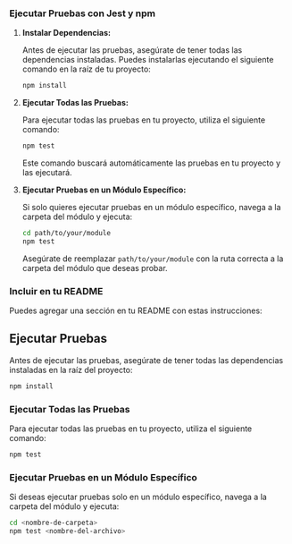 ### Ejecutar Pruebas con Jest y npm

1. **Instalar Dependencias:**

   Antes de ejecutar las pruebas, asegúrate de tener todas las dependencias instaladas. Puedes instalarlas ejecutando el siguiente comando en la raíz de tu proyecto:

   ```bash
   npm install
   ```

2. **Ejecutar Todas las Pruebas:**

   Para ejecutar todas las pruebas en tu proyecto, utiliza el siguiente comando:

   ```bash
   npm test
   ```

   Este comando buscará automáticamente las pruebas en tu proyecto y las ejecutará.

3. **Ejecutar Pruebas en un Módulo Específico:**

   Si solo quieres ejecutar pruebas en un módulo específico, navega a la carpeta del módulo y ejecuta:

   ```bash
   cd path/to/your/module
   npm test
   ```

   Asegúrate de reemplazar `path/to/your/module` con la ruta correcta a la carpeta del módulo que deseas probar.

### Incluir en tu README

Puedes agregar una sección en tu README con estas instrucciones:

## Ejecutar Pruebas

Antes de ejecutar las pruebas, asegúrate de tener todas las dependencias instaladas en la raíz del proyecto:

```bash
npm install
```

### Ejecutar Todas las Pruebas

Para ejecutar todas las pruebas en tu proyecto, utiliza el siguiente comando:

```bash
npm test
```

### Ejecutar Pruebas en un Módulo Específico

Si deseas ejecutar pruebas solo en un módulo específico, navega a la carpeta del módulo y ejecuta:

```bash
cd <nombre-de-carpeta>
npm test <nombre-del-archivo>
```
